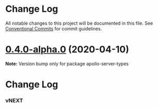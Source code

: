 # Change Log

All notable changes to this project will be documented in this file.
See [Conventional Commits](https://conventionalcommits.org) for commit guidelines.

# [0.4.0-alpha.0](/compare/apollo-server-types@0.3.1...apollo-server-types@0.4.0-alpha.0) (2020-04-10)

**Note:** Version bump only for package apollo-server-types





# Change Log

### vNEXT

